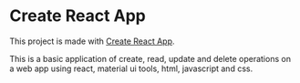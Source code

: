 # Create React App

This project is made with [Create React App](https://github.com/facebook/create-react-app).

This is a basic application of create, read, update and delete operations on a web app using react, material ui tools, html, javascript and css.


